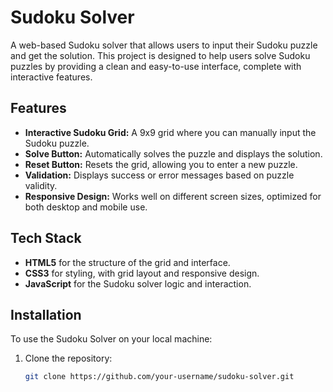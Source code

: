 # Sudoku Solver

A web-based Sudoku solver that allows users to input their Sudoku puzzle and get the solution. This project is designed to help users solve Sudoku puzzles by providing a clean and easy-to-use interface, complete with interactive features.

## Features

- **Interactive Sudoku Grid:** A 9x9 grid where you can manually input the Sudoku puzzle.
- **Solve Button:** Automatically solves the puzzle and displays the solution.
- **Reset Button:** Resets the grid, allowing you to enter a new puzzle.
- **Validation:** Displays success or error messages based on puzzle validity.
- **Responsive Design:** Works well on different screen sizes, optimized for both desktop and mobile use.

## Tech Stack

- **HTML5** for the structure of the grid and interface.
- **CSS3** for styling, with grid layout and responsive design.
- **JavaScript** for the Sudoku solver logic and interaction.


## Installation

To use the Sudoku Solver on your local machine:

1. Clone the repository:

   ```bash
   git clone https://github.com/your-username/sudoku-solver.git

